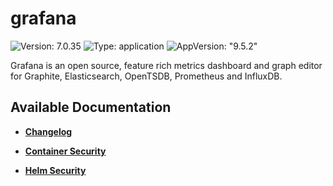 # grafana

![Version: 7.0.35](https://img.shields.io/badge/Version-7.0.35-informational?style=flat-square) ![Type: application](https://img.shields.io/badge/Type-application-informational?style=flat-square) ![AppVersion: "9.5.2"](https://img.shields.io/badge/AppVersion-"9.5.2"-informational?style=flat-square)

Grafana is an open source, feature rich metrics dashboard and graph editor for Graphite, Elasticsearch, OpenTSDB, Prometheus and InfluxDB.

## Available Documentation

- [**Changelog**](CHANGELOG)

- [**Container Security**](container-security)

- [**Helm Security**](helm-security)

